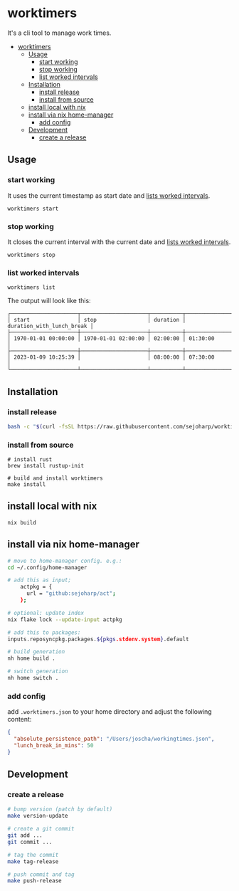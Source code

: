 # worktimers

It's a cli tool to manage work times.

<!-- TOC -->
- [worktimers](#worktimers)
  - [Usage](#usage)
    - [start working](#start-working)
    - [stop working](#stop-working)
    - [list worked intervals](#list-worked-intervals)
  - [Installation](#installation)
    - [install release](#install-release)
    - [install from source](#install-from-source)
  - [install local with nix](#install-local-with-nix)
  - [install via nix home-manager](#install-via-nix-home-manager)
    - [add config](#add-config)
  - [Development](#development)
    - [create a release](#create-a-release)
<!-- TOC -->

## Usage

### start working

It uses the current timestamp as start date and [lists worked intervals](#list-worked-intervals).

```shell
worktimers start
```

### stop working

It closes the current interval with the current date and [lists worked intervals](#list-worked-intervals).

```shell
worktimers stop
```

### list worked intervals

```shell
worktimers list
```

The output will look like this:

```
┌─────────────────────┬─────────────────────┬──────────┬───────────────────────────┐
│ start               │ stop                │ duration │ duration_with_lunch_break │
├─────────────────────┼─────────────────────┼──────────┼───────────────────────────┤
│ 1970-01-01 00:00:00 │ 1970-01-01 02:00:00 │ 02:00:00 │ 01:30:00                  │
├─────────────────────┼─────────────────────┼──────────┼───────────────────────────┤
│ 2023-01-09 10:25:39 │                     │ 08:00:00 │ 07:30:00                  │
└─────────────────────┴─────────────────────┴──────────┴───────────────────────────┘
```

## Installation

### install release
```bash
bash -c "$(curl -fsSL https://raw.githubusercontent.com/sejoharp/worktimers/refs/heads/main/scripts/install.sh)"
```

### install from source
```shell
# install rust
brew install rustup-init

# build and install worktimers
make install
```

## install local with nix
```shell
nix build
```

## install via nix home-manager
```bash
# move to home-manager config. e.g.:
cd ~/.config/home-manager

# add this as input;
    actpkg = {
      url = "github:sejoharp/act";
    };

# optional: update index
nix flake lock --update-input actpkg

# add this to packages:
inputs.reposyncpkg.packages.${pkgs.stdenv.system}.default

# build generation
nh home build .

# switch generation
nh home switch .
```

### add config

add `.worktimers.json` to your home directory and adjust the following content:

```json
{
  "absolute_persistence_path": "/Users/joscha/workingtimes.json",
  "lunch_break_in_mins": 50
}
```

## Development


### create a release
```bash
# bump version (patch by default)
make version-update

# create a git commit
git add ...
git commit ...

# tag the commit
make tag-release

# push commit and tag
make push-release
```